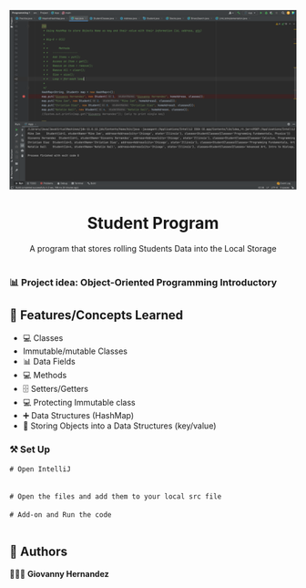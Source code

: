 <p align="center">
    <img width="900" src="./Project/images/ScreenShot.png">
</p>

<h1 align="center">Student Program</h1>

<div align="center">
A program that stores rolling Students Data into the Local Storage </br></br>
</div>

### 📊 Project idea: Object-Oriented Programming Introductory

## 🌟 Features/Concepts Learned

- 💻 Classes
- Immutable/mutable Classes
- 📊 Data Fields
- 💻 Methods
- 🗄 Setters/Getters
- 💻 Protecting Immutable class
- ➕ Data Structures (HashMap)
- 🔀 Storing Objects into a Data Structures (key/value)

### ⚒️ Set Up

```
# Open IntelliJ


# Open the files and add them to your local src file

# Add-on and Run the code


```

## 📌 Authors

🧑🏽‍💻 **Giovanny Hernandez** 


